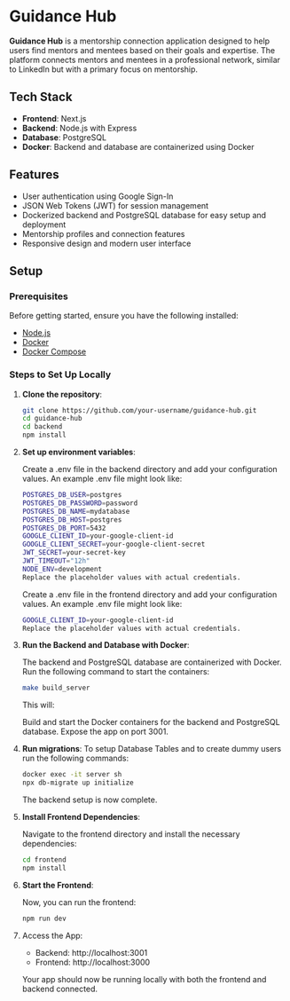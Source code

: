 # Guidance Hub

**Guidance Hub** is a mentorship connection application designed to help users find mentors and mentees based on their goals and expertise. The platform connects mentors and mentees in a professional network, similar to LinkedIn but with a primary focus on mentorship.

## Tech Stack

- **Frontend**: Next.js
- **Backend**: Node.js with Express
- **Database**: PostgreSQL
- **Docker**: Backend and database are containerized using Docker

## Features

- User authentication using Google Sign-In
- JSON Web Tokens (JWT) for session management
- Dockerized backend and PostgreSQL database for easy setup and deployment
- Mentorship profiles and connection features
- Responsive design and modern user interface

## Setup

### Prerequisites

Before getting started, ensure you have the following installed:

- [Node.js](https://nodejs.org/)
- [Docker](https://www.docker.com/)
- [Docker Compose](https://docs.docker.com/compose/)

### Steps to Set Up Locally

1. **Clone the repository**:

   ```bash
   git clone https://github.com/your-username/guidance-hub.git
   cd guidance-hub
   cd backend
   npm install
   ```
2. **Set up environment variables**:
   
   Create a .env file in the backend directory and add your configuration values. An example .env file might look like:
      ```bash
      POSTGRES_DB_USER=postgres
      POSTGRES_DB_PASSWORD=password
      POSTGRES_DB_NAME=mydatabase
      POSTGRES_DB_HOST=postgres
      POSTGRES_DB_PORT=5432
      GOOGLE_CLIENT_ID=your-google-client-id
      GOOGLE_CLIENT_SECRET=your-google-client-secret
      JWT_SECRET=your-secret-key
      JWT_TIMEOUT="12h"
      NODE_ENV=development
      Replace the placeholder values with actual credentials.
      ```

    Create a .env file in the frontend directory and add your configuration values. An example .env file might look like:
    ```bash
    GOOGLE_CLIENT_ID=your-google-client-id
    Replace the placeholder values with actual credentials.
    ```
3. **Run the Backend and Database with Docker**:

    The backend and PostgreSQL database are containerized with Docker. Run the following command to start the containers:
    
    ```bash
    make build_server
    ```
    This will:
    
    Build and start the Docker containers for the backend and PostgreSQL database.
    Expose the app on port 3001.
4. **Run migrations**:
   To setup Database Tables and to create dummy users run the following commands:
   
   ```bash
   docker exec -it server sh
   npx db-migrate up initialize
   ```
   The backend setup is now complete.
5. **Install Frontend Dependencies**:

    Navigate to the frontend directory and install the necessary dependencies:
    
    ```bash
    cd frontend
    npm install
    ```
6. **Start the Frontend**:

    Now, you can run the frontend:
    
    ```bash
    npm run dev
    ```
7. Access the App:

    - Backend: http://localhost:3001
    - Frontend: http://localhost:3000
   
    Your app should now be running locally with both the frontend and backend connected.
